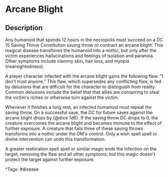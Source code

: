 # Arcane Blight

## Description

Any humanoid that spends 12 hours in the necropolis must succeed on a DC 15 Saving Throw Constitution saving throw or contract an arcane blight. This magical disease transforms the humanoid into a nothic, but only after the victim experiences hallucinations and feelings of isolation and paranoia. Other symptoms include clammy skin, hair loss, and myopia (nearsightedness).

A player character infected with the arcane blight gains the following flaw: "I don't trust anyone." This flaw, which supersedes any conflicting flaw, is fed by delusions that are difficult for the character to distinguish from reality. Common delusions include the belief that that allies are conspiring to steal the victim's riches or otherwise turn against the victim.

Whenever it finishes a long rest, an infected humanoid must repeat the saving throw. On a successful save, the DC for future saves against the arcane blight drops by {@dice 1d6}. If the saving throw DC drops to 0, the creature overcomes the arcane blight and becomes immune to the effect of further exposure. A creature that fails three of these saving throws transforms into a nothic under the DM's control. Only a wish spell spell or divine intervention can undo this transformation.

A greater restoration spell spell or similar magic ends the infection on the target, removing the flaw and all other symptoms, but this magic doesn't protect the target against further exposure.

^Tags: #disease
